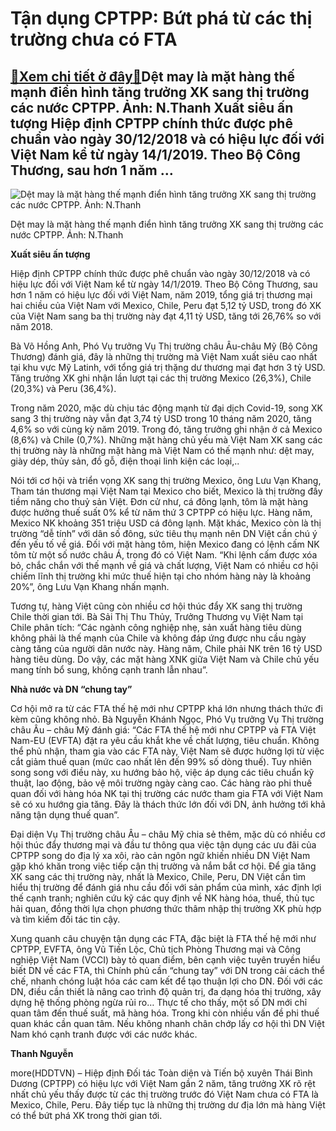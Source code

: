 Tận dụng CPTPP: Bứt phá từ các thị trường chưa có FTA
=====================================================

[:gift:Xem chi tiết ở đây:gift:](https://hddtvn.com/tan-dung-cptpp-but-pha-tu-cac-thi-truong-chua-co-fta/)Dệt may là mặt hàng thế mạnh điển hình tăng trưởng XK sang thị trường các nước CPTPP. Ảnh: N.Thanh Xuất siêu ấn tượng Hiệp định CPTPP chính thức được phê chuẩn vào ngày 30/12/2018 và có hiệu lực đối với Việt Nam kể từ ngày 14/1/2019. Theo Bộ Công Thương, sau hơn 1 năm …
------------------------------------------------------------------------------------------------------------------------------------------------------------------------------------------------------------------------------------------------------------------------------





![Dệt may là mặt hàng thế mạnh điển hình tăng trưởng XK sang thị trường các nước CPTPP. 	Ảnh: N.Thanh](https://hddtvn.com/wp-content/uploads/2021/01/3422_3-1121_DSC_7207-3.jpg "Dệt may là mặt hàng thế mạnh điển hình tăng trưởng XK sang thị trường các nước CPTPP. 	Ảnh: N.Thanh")


Dệt may là mặt hàng thế mạnh điển hình tăng trưởng XK sang thị trường các nước CPTPP. Ảnh: N.Thanh



**Xuất siêu ấn tượng**


Hiệp định CPTPP chính thức được phê chuẩn vào ngày 30/12/2018 và có hiệu lực đối với Việt Nam kể từ ngày 14/1/2019. Theo Bộ Công Thương, sau hơn 1 năm có hiệu lực đối với Việt Nam, năm 2019, tổng giá trị thương mại hai chiều của Việt Nam với Mexico, Chile, Peru đạt 5,12 tỷ USD, trong đó XK của Việt Nam sang ba thị trường này đạt 4,11 tỷ USD, tăng tới 26,76% so với năm 2018.


Bà Võ Hồng Anh, Phó Vụ trưởng Vụ Thị trường châu Âu-châu Mỹ (Bộ Công Thương) đánh giá, đây là những thị trường mà Việt Nam xuất siêu cao nhất tại khu vực Mỹ Latinh, với tổng giá trị thặng dư thương mại đạt hơn 3 tỷ USD. Tăng trưởng XK ghi nhận lần lượt tại các thị trường Mexico (26,3%), Chile (20,3%) và Peru (36,4%).


Trong năm 2020, mặc dù chịu tác động mạnh từ đại dịch Covid-19, song XK sang 3 thị trường này vẫn đạt 3,74 tỷ USD trong 10 tháng năm 2020, tăng 4,6% so với cùng kỳ năm 2019. Trong đó, tăng trưởng ghi nhận ở cả Mexico (8,6%) và Chile (0,7%). Những mặt hàng chủ yếu mà Việt Nam XK sang các thị trường này là những mặt hàng mà Việt Nam có thế mạnh như: dệt may, giày dép, thủy sản, đồ gỗ, điện thoại linh kiện các loại,..


Nói tới cơ hội và triển vọng XK sang thị trường Mexico, ông Lưu Vạn Khang, Tham tán thương mại Việt Nam tại Mexico cho biết, Mexico là thị trường đầy tiềm năng cho thuỷ sản Việt. Đơn cử như, cá đông lạnh, tôm là mặt hàng được hưởng thuế suất 0% kể từ năm thứ 3 CPTPP có hiệu lực. Hàng năm, Mexico NK khoảng 351 triệu USD cá đông lạnh. Mặt khác, Mexico còn là thị trường “dễ tính” với dân số đông, sức tiêu thụ mạnh nên DN Việt cần chú ý đến yếu tố về giá. Đối với mặt hàng tôm, hiện Mexico đang có lệnh cấm NK tôm từ một số nước châu Á, trong đó có Việt Nam. “Khi lệnh cấm được xóa bỏ, chắc chắn với thế mạnh về giá và chất lượng, Việt Nam có nhiều cơ hội chiếm lĩnh thị trường khi mức thuế hiện tại cho nhóm hàng này là khoảng 20%”, ông Lưu Vạn Khang nhấn mạnh.


Tương tự, hàng Việt cũng còn nhiều cơ hội thúc đẩy XK sang thị trường Chile thời gian tới. Bà Sải Thị Thu Thủy, Trưởng Thương vụ Việt Nam tại Chile phân tích: “Các ngành công nghiệp nhẹ, sản xuất hàng tiêu dùng không phải là thế mạnh của Chile và không đáp ứng được nhu cầu ngày càng tăng của người dân nước này. Hàng năm, Chile phải NK trên 16 tỷ USD hàng tiêu dùng. Do vậy, các mặt hàng XNK giữa Việt Nam và Chile chủ yếu mang tính bổ sung, không cạnh tranh lẫn nhau”.


**Nhà nước và DN “chung tay”**


Cơ hội mở ra từ các FTA thế hệ mới như CPTPP khá lớn nhưng thách thức đi kèm cũng không nhỏ. Bà Nguyễn Khánh Ngọc, Phó Vụ trưởng Vụ Thị trường châu Âu – châu Mỹ đánh giá: “Các FTA thế hệ mới như CPTPP và FTA Việt Nam-EU (EVFTA) đặt ra yêu cầu khắt khe về chất lượng, tiêu chuẩn. Không thể phủ nhận, tham gia vào các FTA này, Việt Nam sẽ được hưởng lợi từ việc cắt giảm thuế quan (mức cao nhất lên đến 99% số dòng thuế). Tuy nhiên song song với điều này, xu hướng bảo hộ, việc áp dụng các tiêu chuẩn kỹ thuật, lao động, bảo vệ môi trường ngày càng cao. Các hàng rào phi thuế quan đối với hàng hóa NK tại thị trường các nước tham gia FTA với Việt Nam sẽ có xu hướng gia tăng. Đây là thách thức lớn đối với DN, ảnh hưởng tới khả năng tận dụng thuế quan”.


Đại diện Vụ Thị trường châu Âu – châu Mỹ chia sẻ thêm, mặc dù có nhiều cơ hội thúc đẩy thương mại và đầu tư thông qua việc tận dụng các ưu đãi của CPTPP song do địa lý xa xôi, rào cản ngôn ngữ khiến nhiều DN Việt Nam gặp khó khăn trong việc tiếp cận thị trường và nắm bắt cơ hội. Để gia tăng XK sang các thị trường này, nhất là Mexico, Chile, Peru, DN Việt cần tìm hiểu thị trường để đánh giá nhu cầu đối với sản phẩm của mình, xác định lợi thế cạnh tranh; nghiên cứu kỹ các quy định về NK hàng hóa, thuế, thủ tục hải quan, đồng thời lựa chọn phương thức thâm nhập thị trường XK phù hợp và tìm kiếm đối tác tin cậy.


Xung quanh câu chuyện tận dụng các FTA, đặc biệt là FTA thế hệ mới như CPTPP, EVFTA, ông Vũ Tiến Lộc, Chủ tịch Phòng Thương mại và Công nghiệp Việt Nam (VCCI) bày tỏ quan điểm, bên cạnh việc tuyên truyền hiểu biết DN về các FTA, thì Chính phủ cần “chung tay” với DN trong cải cách thể chế, nhanh chóng luật hóa các cam kết để tạo thuận lợi cho DN. Đối với các DN, điều cần thiết là nâng cao trình độ quản trị, đa dạng hóa thị trường, xây dựng hệ thống phòng ngừa rủi ro… Thực tế cho thấy, một số DN mới chỉ quan tâm đến thuế suất, mã hàng hóa. Trong khi còn nhiều vấn đề phi thuế quan khác cần quan tâm. Nếu không nhanh chân chớp lấy cơ hội thì DN Việt Nam khó cạnh tranh được với các nước khác.




**Thanh Nguyễn**



more(HDDTVN) – Hiệp định Đối tác Toàn diện và Tiến bộ xuyên Thái Bình Dương (CPTPP) có hiệu lực với Việt Nam gần 2 năm, tăng trưởng XK rõ rệt nhất chủ yếu thấy được từ các thị trường trước đó Việt Nam chưa có FTA là Mexico, Chile, Peru. Đây tiếp tục là những thị trường dư địa lớn mà hàng Việt có thể bứt phá XK trong thời gian tới.

